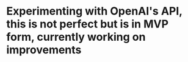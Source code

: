 # Experimenting with OpenAI's API, this is not perfect but is in MVP form, currently working on improvements
